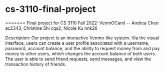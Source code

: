 # cs-3110-final-project
=======
Final project for CS 3110 Fall 2022: VenmOCaml -- Andrea Chen ac2343, Christine Shi cqs2, Nicole Ku  nnk26

Description: Our project is an interactive Venmo-like system. Via the visual interface, users can create a user profile associated with a username, password, account balance, and the ability to request money from and pay money to other users, which changes the account balance of both users. The user is able to send friend requests, send messages, and view the transaction history of friends.